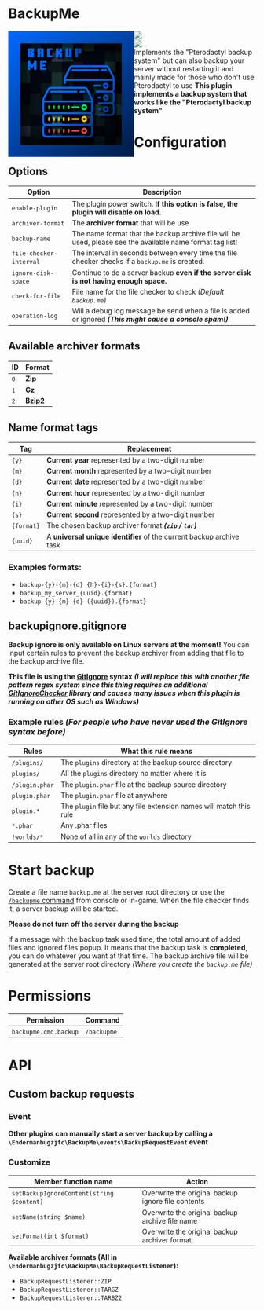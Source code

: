# BackupMe
<img src="https://raw.githubusercontent.com/Endermanbugzjfc/BackupMe/main/icon.png" height="256" width="256" align="left"></img><img src="https://poggit.pmmp.io/ci.shield/Endermanbugzjfc/BackupMe/~" align="left"></img></br><img src="https://img.shields.io/github/downloads/Endermanbugzjfc/BackupMe/total?label=Downloads" align="left"></br>
Implements the "Pterodactyl backup system" but can also backup your server without restarting it and mainly made for those who don't use Pterodactyl to use
**This plugin implements a backup system that works like the "Pterodactyl backup system"**
# Configuration
## Options
| Option | Description |
| ------ | ----------- |
| `enable-plugin` | The plugin power switch. **If this option is false, the plugin will disable on load.** |
| `archiver-format` | The **archiver format** that will be use |
| `backup-name` | The name format that the backup archive file will be used, please see the available name format tag list! |
| `file-checker-interval` | The interval in seconds between every time the file checker checks if a `backup.me` is created. |
| `ignore-disk-space` | Continue to do a server backup **even if the server disk is not having enough space.** |
| `check-for-file` | File name for the file checker to check _(Default `backup.me`)_ |
| `operation-log` | Will a debug log message be send when a file is added or ignored ***(This might cause a console spam!)*** |
## Available archiver formats
| ID | **Format** |
| -- | ------ |
| `0` | **Zip** |
| `1` | **Gz** |
| `2` | **Bzip2** |
## Name format tags
| Tag | Replacement |
| --- | ----------- |
| `{y}` | **Current year** represented by a two-digit number |
| `{m}` | **Current month** represented by a two-digit number |
| `{d}` | **Current date** represented by a two-digit number |
| `{h}` | **Current hour** represented by a two-digit number |
| `{i}` | **Current minute** represented by a two-digit number |
| `{s}` | **Current second** represented by a two-digit number |
| `{format}` | The chosen backup archiver format ***(`zip` / `tar`)*** |
| `{uuid}` | A **universal unique identifier** of the current backup archive task |
### Examples formats:
- `backup-{y}-{m}-{d} {h}-{i}-{s}.{format}`
- `backup_my_server_{uuid}.{format}`
- `backup {y}-{m}-{d} ({uuid}).{format}`
## backupignore.gitignore
**Backup ignore is only available on Linux servers at the moment!**
You can input certain rules to prevent the backup archiver from adding that file to the backup archive file.

**This file is using the [GitIgnore](https://git-scm.com/docs/gitignore) syntax**
***(I will replace this with another file pattern regex system since this thing requires an additional [GitIgnoreChecker](https://github.com/inmarelibero/gitignore-checker/) library and causes many issues when this plugin is running on other OS such as Windows)***
### Example rules *(For people who have never used the GitIgnore syntax before)*
| Rules | What this rule means |
| ----- | -------------------- |
| `/plugins/` | The `plugins` directory at the backup source directory |
| `plugins/` | All the `plugins` directory no matter where it is |
| `/plugin.phar` | The `plugin.phar` file at the backup source directory |
| `plugin.phar` | The `plugin.phar` file at anywhere |
| `plugin.*` | The `plugin` file but any file extension names will match this rule |
| `*.phar` | Any .phar files |
| `!worlds/*` | None of all in any of the `worlds` directory |

# Start backup
Create a file name `backup.me` at the server root directory or use the [`/backupme` command]() from console or in-game. When the file checker finds it, a server backup will be started.

**Please do not turn off the server during the backup**

If a message with the backup task used time, the total amount of added files and ignored files popup. It means that the backup task is **completed**, you can do whatever you want at that time. The backup archive file will be generated at the server root directory *(Where you create the `backup.me` file)*

# Permissions
| Permission | Command |
| ---------- | ------- |
| `backupme.cmd.backup` | `/backupme` |

# API
## Custom backup requests

### Event

**Other plugins can manually start a server backup by calling a `\Endermanbugzjfc\BackupMe\events\BackupRequestEvent` event**

### Customize

| Member function name | Action |
| --------------- | ------ |
| `setBackupIgnoreContent(string $content)` | Overwrite the original backup ignore file contents |
| `setName(string $name)` | Overwrite the original backup archive file name |
| `setFormat(int $format)` | Overwrite the original backup archiver format |

**Available archiver formats (All in `\Endermanbugzjfc\BackupMe\BackupRequestListener`):**
- `BackupRequestListener::ZIP`
- `BackupRequestListener::TARGZ`
- `BackupRequestListener::TARBZ2`
